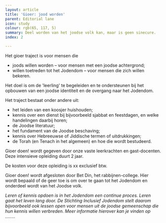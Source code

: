 ```yaml
---
layout: article
title: 'Gioer: jood worden'
parent: Editorial lane
icon: study
colour: rgb(65, 117, 5)
summary: Deel worden van het joodse volk kan, maar is geen sinecure.
index: 2

---
```

Het gioer traject is voor mensen die

* joods willen worden  – voor mensen met een joodse achtergrond;
* willen toetreden tot het Jodendom – voor mensen die zich willen bekeren.

Het doel is om de 'leerling' te begeleiden en te ondersteunen bij het opbouwen van een joodse identiteit en de overgang naar het Jodendom.

Het traject bestaat onder andere uit:

* het leiden van een koosjer huishouden;
* kennis over een dienst bij bijvoorbeeld sjabbat en feestdagen, en welke handelingen daarbij horen;
* de Joodse literatuur;
* het fundament van de Joodse beschaving;
* kennis over Hebreeuwse of Jiddische termen of uitdrukkingen;
* de Torah (en Tenach in het algemeen) en hoe die wordt bestudeerd.

Gioer doen! wordt gegeven door onze vaste leerkrachten en gast-docenten. Deze intensieve opleiding duurt 2 jaar.

De kosten voor deze opleiding is xx exclusief btw.

Gioer doen! wordt afgesloten door Bet Din, het rabbijnen-college. Hier wordt bepaald of de geer toe is om over te gaan tot het Jodendom en onderdeel wordt van het Joodse volk.

_Leren of kennis opdoen is in het Jodendom een continue proces. Leren gaat het leven lang door. De Stichting Inclusief Jodendom stelt daarom bijvoorbeeld ook lessen open voor mensen uit de joodse gemeenschap die hun kennis willen verbreden. Meer informatie hierover kan je vinden op …....._